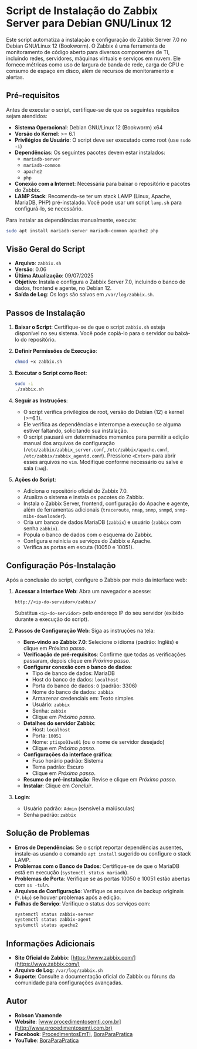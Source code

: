 # Script de Instalação do Zabbix Server para Debian GNU/Linux 12

Este script automatiza a instalação e configuração do Zabbix Server 7.0 no Debian GNU/Linux 12 (Bookworm). O Zabbix é uma ferramenta de monitoramento de código aberto para diversos componentes de TI, incluindo redes, servidores, máquinas virtuais e serviços em nuvem. Ele fornece métricas como uso de largura de banda de rede, carga de CPU e consumo de espaço em disco, além de recursos de monitoramento e alertas.

## Pré-requisitos

Antes de executar o script, certifique-se de que os seguintes requisitos sejam atendidos:

- **Sistema Operacional**: Debian GNU/Linux 12 (Bookworm) x64
- **Versão do Kernel**: >= 6.1
- **Privilégios de Usuário**: O script deve ser executado como root (use `sudo -i`)
- **Dependências**: Os seguintes pacotes devem estar instalados:
  - `mariadb-server`
  - `mariadb-common`
  - `apache2`
  - `php`
- **Conexão com a Internet**: Necessária para baixar o repositório e pacotes do Zabbix.
- **LAMP Stack**: Recomenda-se ter um stack LAMP (Linux, Apache, MariaDB, PHP) pré-instalado. Você pode usar um script `lamp.sh` para configurá-lo, se necessário.

Para instalar as dependências manualmente, execute:
```bash
sudo apt install mariadb-server mariadb-common apache2 php
```

## Visão Geral do Script

- **Arquivo**: `zabbix.sh`
- **Versão**: 0.06
- **Última Atualização**: 09/07/2025
- **Objetivo**: Instala e configura o Zabbix Server 7.0, incluindo o banco de dados, frontend e agente, no Debian 12.
- **Saída de Log**: Os logs são salvos em `/var/log/zabbix.sh`.

## Passos de Instalação

1. **Baixar o Script**:
   Certifique-se de que o script `zabbix.sh` esteja disponível no seu sistema. Você pode copiá-lo para o servidor ou baixá-lo do repositório.

2. **Definir Permissões de Execução**:
   ```bash
   chmod +x zabbix.sh
   ```

3. **Executar o Script como Root**:
   ```bash
   sudo -i
   ./zabbix.sh
   ```

4. **Seguir as Instruções**:
   - O script verifica privilégios de root, versão do Debian (12) e kernel (>=6.1).
   - Ele verifica as dependências e interrompe a execução se alguma estiver faltando, solicitando sua instalação.
   - O script pausará em determinados momentos para permitir a edição manual dos arquivos de configuração (`/etc/zabbix/zabbix_server.conf`, `/etc/zabbix/apache.conf`, `/etc/zabbix/zabbix_agentd.conf`). Pressione `<Enter>` para abrir esses arquivos no `vim`. Modifique conforme necessário ou salve e saia (`:wq`).

5. **Ações do Script**:
   - Adiciona o repositório oficial do Zabbix 7.0.
   - Atualiza o sistema e instala os pacotes do Zabbix.
   - Instala o Zabbix Server, frontend, configuração do Apache e agente, além de ferramentas adicionais (`traceroute`, `nmap`, `snmp`, `snmpd`, `snmp-mibs-downloader`).
   - Cria um banco de dados MariaDB (`zabbix`) e usuário (`zabbix` com senha `zabbix`).
   - Popula o banco de dados com o esquema do Zabbix.
   - Configura e reinicia os serviços do Zabbix e Apache.
   - Verifica as portas em escuta (10050 e 10051).

## Configuração Pós-Instalação

Após a conclusão do script, configure o Zabbix por meio da interface web:

1. **Acessar a Interface Web**:
   Abra um navegador e acesse:
   ```
   http://<ip-do-servidor>/zabbix/
   ```
   Substitua `<ip-do-servidor>` pelo endereço IP do seu servidor (exibido durante a execução do script).

2. **Passos de Configuração Web**:
   Siga as instruções na tela:
   - **Bem-vindo ao Zabbix 7.0**: Selecione o idioma (padrão: Inglês) e clique em *Próximo passo*.
   - **Verificação de pré-requisitos**: Confirme que todas as verificações passaram, depois clique em *Próximo passo*.
   - **Configurar conexão com o banco de dados**:
     - Tipo de banco de dados: MariaDB
     - Host do banco de dados: `localhost`
     - Porta do banco de dados: `0` (padrão: 3306)
     - Nome do banco de dados: `zabbix`
     - Armazenar credenciais em: Texto simples
     - Usuário: `zabbix`
     - Senha: `zabbix`
     - Clique em *Próximo passo*.
   - **Detalhes do servidor Zabbix**:
     - Host: `localhost`
     - Porta: `10051`
     - Nome: `ptispo01ws01` (ou o nome de servidor desejado)
     - Clique em *Próximo passo*.
   - **Configurações da interface gráfica**:
     - Fuso horário padrão: Sistema
     - Tema padrão: Escuro
     - Clique em *Próximo passo*.
   - **Resumo de pré-instalação**: Revise e clique em *Próximo passo*.
   - **Instalar**: Clique em *Concluir*.

3. **Login**:
   - Usuário padrão: `Admin` (sensível a maiúsculas)
   - Senha padrão: `zabbix`

## Solução de Problemas

- **Erros de Dependências**: Se o script reportar dependências ausentes, instale-as usando o comando `apt install` sugerido ou configure o stack LAMP.
- **Problemas com o Banco de Dados**: Certifique-se de que o MariaDB está em execução (`systemctl status mariadb`).
- **Problemas de Porta**: Verifique se as portas 10050 e 10051 estão abertas com `ss -tuln`.
- **Arquivos de Configuração**: Verifique os arquivos de backup originais (`*.bkp`) se houver problemas após a edição.
- **Falhas de Serviço**: Verifique o status dos serviços com:
  ```bash
  systemctl status zabbix-server
  systemctl status zabbix-agent
  systemctl status apache2
  ```

## Informações Adicionais

- **Site Oficial do Zabbix**: [https://www.zabbix.com/](https://www.zabbix.com/)
- **Arquivo de Log**: `/var/log/zabbix.sh`
- **Suporte**: Consulte a documentação oficial do Zabbix ou fóruns da comunidade para configurações avançadas.

## Autor

- **Robson Vaamonde**
- **Website**: [www.procedimentosemti.com.br](http://www.procedimentosemti.com.br)
- **Facebook**: [ProcedimentosEmTI](https://facebook.com/ProcedimentosEmTI), [BoraParaPratica](https://facebook.com/BoraParaPratica)
- **YouTube**: [BoraParaPratica](https://youtube.com/BoraParaPratica)
